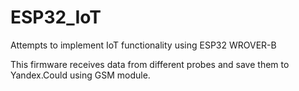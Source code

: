 # ESP32_IoT
Attempts to implement IoT functionality using ESP32 WROVER-B

This firmware receives data from different probes and save them to Yandex.Could using GSM module.
